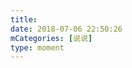 ```yaml
---
title: 
date: 2018-07-06 22:50:26
mCategories: [说说]
type: moment
---
```


<div id="pics-20180706225026"></div>

<script src="/lib/moment/pics.js"></script>
<script>
var data = [
    {"link": "2018-07-06_000000.jpeg", "type": "shuoshuo"}
];
picsRender(data, "pics-20180706225026");
</script>
